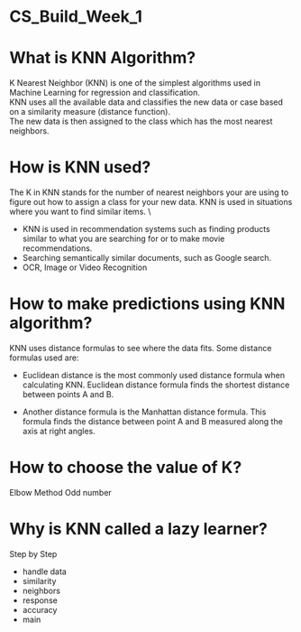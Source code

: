 # CS_Build_Week_1

# What is KNN Algorithm?
K Nearest Neighbor (KNN) is one of the simplest algorithms used in Machine Learning for regression and classification.\
KNN uses all the available data and classifies the new data or case based on a similarity measure (distance function).\
The new data is then assigned to the class which has the most nearest neighbors.

# How is KNN used?
The K in KNN stands for the number of nearest neighbors your are using to figure out how to assign a class for your new data.
KNN is used in situations where you want to find similar items. \
- KNN is used in recommendation systems such as finding products similar to what you are searching for or to make movie recommendations.
- Searching semantically similar documents, such as Google search.
- OCR, Image or Video Recognition

# How to make predictions using KNN algorithm?
KNN uses distance formulas to see where the data fits. Some distance formulas used are:
- Euclidean distance is the most commonly used distance formula when calculating KNN. Euclidean distance formula finds the shortest distance between points A and B.

- Another distance formula is the Manhattan distance formula. This formula finds the distance between point A and B measured along the  axis at right angles.

# How to choose the value of K?
Elbow Method
Odd number


# Why is KNN called a lazy learner?


Step by Step
- handle data
- similarity
- neighbors
- response
- accuracy
- main


